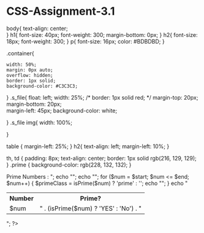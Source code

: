 # CSS-Assignment-3.1
body{
    text-align: center;   
}
h1{
    font-size: 40px;
    font-weight: 300;
    margin-bottom: 0px;
}
h2{
    font-size: 18px;
    font-weight: 300;
}
p{
    font-size: 16px;
    color: #BDBDBD;
}

.container{
	
	width: 50%;
	margin: 0px auto;
	overflow: hidden;
	border: 1px solid;
    background-color: #C3C3C3;

	
}
.s_file{
	float: left;
	width: 25%;
	/* border: 1px solid red; */
	margin-top: 20px;
    margin-bottom: 20px;  
    margin-left: 45px;
    background-color: white;
	
}
.s_file img{
	width: 100%;
    
}









table {
    margin-left: 25%;
  }
  h2{
    text-align: left;
    margin-left: 10%;
  }

  
  th,
  td {
    padding: 8px;
    text-align: center;
    border: 1px solid rgb(216, 129, 129);
  }
  .prime {
    background-color: rgb(228, 132, 132);
  }

  
  
  
  
  
  <!DOCTYPE html>
<html>
<head>
  <title>Prime Numbers</title>
  <link rel="stylesheet" href="css/style.css">
</head>
<body>
   
  <?php
  function isPrime($num) {
    if ($num < 2) {
      return false;
    }
    for ($i = 2; $i <= sqrt($num); $i++) {
      if ($num % $i === 0) {
        return false;
      }
    }
    return true;
  }

  $start = 1; 
  $end = 100; 

  echo "<h2> Prime Numbers : </h2>";
  echo "<table>";
  echo "<tr><th>Number</th><th>Prime?</th></tr>";

  for ($num = $start; $num <= $end; $num++) {
    $primeClass = isPrime($num) ? 'prime' : '';
    echo "<tr><td>$num</td><td class='$primeClass'>" . (isPrime($num) ? 'YES' : 'No') . "</td></tr>";
  }

  echo "</table>";
  ?>
 
</body>
</html>
